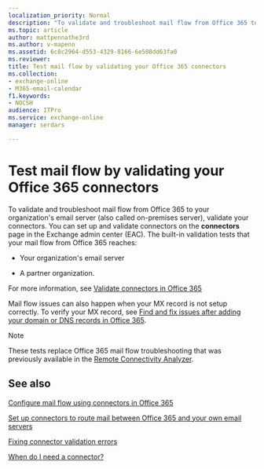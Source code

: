 ```yaml
---
localization_priority: Normal
description: "To validate and troubleshoot mail flow from Office 365 to your organization's email server (also called on-premises server), validate your connectors. You can set up and validate connectors on the connectors page in the Exchange admin center (EAC). The built-in validation tests that your mail flow from Office 365 reaches:"
ms.topic: article
author: mattpennathe3rd
ms.author: v-mapenn
ms.assetid: 6c8c2964-d553-4329-8166-6e508dd63fa0
ms.reviewer: 
title: Test mail flow by validating your Office 365 connectors
ms.collection: 
- exchange-online
- M365-email-calendar
f1.keywords:
- NOCSH
audience: ITPro
ms.service: exchange-online
manager: serdars

---
```


# Test mail flow by validating your Office 365 connectors

To validate and troubleshoot mail flow from Office 365 to your organization's email server (also called on-premises server), validate your connectors. You can set up and validate connectors on the **connectors** page in the Exchange admin center (EAC). The built-in validation tests that your mail flow from Office 365 reaches:

- Your organization's email server

- A partner organization.

For more information, see [Validate connectors in Office 365](use-connectors-to-configure-mail-flow/validate-connectors.md)

Mail flow issues can also happen when your MX record is not setup correctly. To verify your MX record, see [Find and fix issues after adding your domain or DNS records in Office 365](https://go.microsoft.com/fwlink/p/?LinkId=624017).

> [!NOTE]
> These tests replace Office 365 mail flow troubleshooting that was previously available in the [Remote Connectivity Analyzer](https://go.microsoft.com/fwlink/p/?LinkId=154308).

## See also

[Configure mail flow using connectors in Office 365](use-connectors-to-configure-mail-flow/use-connectors-to-configure-mail-flow.md)

[Set up connectors to route mail between Office 365 and your own email servers](use-connectors-to-configure-mail-flow/set-up-connectors-to-route-mail.md)

[Fixing connector validation errors](https://technet.microsoft.com/library/abbae1e7-2cbe-434c-bd9f-ede00cebc170.aspx)

[When do I need a connector?](use-connectors-to-configure-mail-flow/use-connectors-to-configure-mail-flow.md#when-do-i-need-a-connector)
